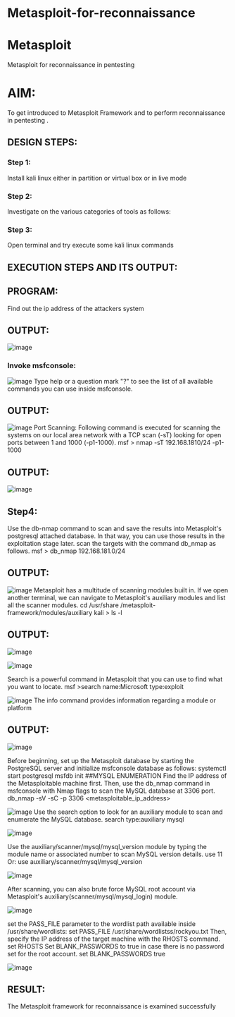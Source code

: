 # Metasploit-for-reconnaissance

# Metasploit
Metasploit for reconnaissance in pentesting

# AIM:

To get introduced to Metasploit Framework and to  perform reconnaissance  in pentesting .

## DESIGN STEPS:

### Step 1:

Install kali linux either in partition or virtual box or in live mode

### Step 2:

Investigate on the various categories of tools as follows:

### Step 3:

Open terminal and try execute some kali linux commands

## EXECUTION STEPS AND ITS OUTPUT:

## PROGRAM:
Find out the ip address of the attackers system

## OUTPUT:
![image](https://github.com/SivaramakrishnanBaskar/Metasploit-for-reconnaissance/assets/119476322/24b9e11d-12f6-4c84-b69d-8d1bba43267e)

### Invoke msfconsole:
![image](https://github.com/SivaramakrishnanBaskar/Metasploit-for-reconnaissance/assets/119476322/74829b0b-192b-4d47-ba14-b6ac6d76e218)
Type help or a question mark "?" to see the list of all available commands you can use inside msfconsole.

## OUTPUT:
![image](https://github.com/SivaramakrishnanBaskar/Metasploit-for-reconnaissance/assets/119476322/e8d04084-852a-47b9-b42b-072ccb979cc9)
Port Scanning: Following command is executed for scanning the systems on our local area network with a TCP scan (-sT) looking for open ports between 1 and 1000 (-p1-1000). msf > nmap -sT 192.168.1810/24 -p1-1000

## OUTPUT:
![image](https://github.com/SivaramakrishnanBaskar/Metasploit-for-reconnaissance/assets/119476322/d3f755ab-62ee-494d-9483-808903859ba7)

## Step4: 
Use the db-nmap command to scan and save the results into Metasploit's postgresql attached database. In that way, you can use those results in the exploitation stage later.
scan the targets with the command db_nmap as follows. msf > db_nmap 192.168.181.0/24

## OUTPUT:
![image](https://github.com/SivaramakrishnanBaskar/Metasploit-for-reconnaissance/assets/119476322/a12c96aa-8cc8-44e6-a4d0-bc52cfa557f3)
Metasploit has a multitude of scanning modules built in. If we open another terminal, we can navigate to Metasploit's auxiliary modules and list all the scanner modules. cd /usr/share /metasploit-framework/modules/auxiliary kali > ls -l

## OUTPUT:
![image](https://github.com/SivaramakrishnanBaskar/Metasploit-for-reconnaissance/assets/119476322/5d01132a-d516-430d-b598-8ed8486fa8e7)

![image](https://github.com/SivaramakrishnanBaskar/Metasploit-for-reconnaissance/assets/119476322/d4bd13ff-a006-43ec-9ef9-2140cf8abe16)

Search is a powerful command in Metasploit that you can use to find what you want to locate. msf >search name:Microsoft type:exploit

![image](https://github.com/SivaramakrishnanBaskar/Metasploit-for-reconnaissance/assets/119476322/5301a7a0-54e4-4c98-904d-6f8916726153)
The info command provides information regarding a module or platform

## OUTPUT:
![image](https://github.com/SivaramakrishnanBaskar/Metasploit-for-reconnaissance/assets/119476322/1e9f4c07-aa49-4b5b-988f-3c2bfb4901aa)

Before beginning, set up the Metasploit database by starting the PostgreSQL server and initialize msfconsole database as follows: systemctl start postgresql msfdb init ##MYSQL ENUMERATION Find the IP address of the Metasploitable machine first. Then, use the db_nmap command in msfconsole with Nmap flags to scan the MySQL database at 3306 port. db_nmap -sV -sC -p 3306 <metasploitable_ip_address>

![image](https://github.com/SivaramakrishnanBaskar/Metasploit-for-reconnaissance/assets/119476322/69b80746-c175-4a11-b75c-67d44b77586e)
Use the search option to look for an auxiliary module to scan and enumerate the MySQL database. search type:auxiliary mysql

![image](https://github.com/SivaramakrishnanBaskar/Metasploit-for-reconnaissance/assets/119476322/0e280ace-da60-41a5-a03f-669d5c6b397e)

Use the auxiliary/scanner/mysql/mysql_version module by typing the module name or associated number to scan MySQL version details. use 11 Or: use auxiliary/scanner/mysql/mysql_version

![image](https://github.com/SivaramakrishnanBaskar/Metasploit-for-reconnaissance/assets/119476322/69e8f46a-fc76-4675-992b-58ea7ed8ec2b)

After scanning, you can also brute force MySQL root account via Metasploit's auxiliary(scanner/mysql/mysql_login) module.

![image](https://github.com/SivaramakrishnanBaskar/Metasploit-for-reconnaissance/assets/119476322/9d363f70-7514-444c-856f-22d6cbce4e88)

set the PASS_FILE parameter to the wordlist path available inside /usr/share/wordlists: set PASS_FILE /usr/share/wordlistss/rockyou.txt Then, specify the IP address of the target machine with the RHOSTS command. set RHOSTS Set BLANK_PASSWORDS to true in case there is no password set for the root account. set BLANK_PASSWORDS true

![image](https://github.com/SivaramakrishnanBaskar/Metasploit-for-reconnaissance/assets/119476322/543e68f9-e16b-4045-ad6b-760e3a753ac5)

## RESULT:
The Metasploit framework for reconnaissance is  examined successfully
